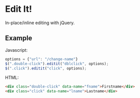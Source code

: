Edit It!
========

In-place/inline editing with jQuery.

Example
-------

Javascript:

```JavaScript
options = {"url": "/change-name"}
$(".double-click").editit("dblclick", options);
$(".click").editit("click", options);
```

HTML:
```HTML
<div class="double-click" data-name="fname">Firstname</div>
<div class="click" data-name="lname">Lastname</div>
```

